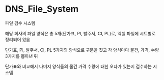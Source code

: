 # DNS_File_System

파일 검수 시스템

해당 회사의 파일 양식은 총 5개(단가표, PI, 발주서, CI, PL)로, 엑셀 파일에 시트별로 정리되어 있음


단가표, PI, 발주서, CI, PL 5가지의 양식으로 구분을 짓고 각 양식마다 물건, 가격, 수량 3가지를 뽑아낸 뒤

단가표와 비교해서 나머지 양식들의 물건 가격 수량에 대한 오타가 있는지 검수하는 시스템
